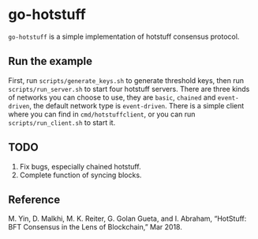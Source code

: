 # go-hotstuff

`go-hotstuff` is a simple implementation of hotstuff consensus protocol.

## Run the example

First, run `scripts/generate_keys.sh` to generate threshold keys, then run `scripts/run_server.sh` to start four hotstuff servers. There are three kinds of networks you can choose to use, they are `basic`, `chained` and `event-driven`, the default network type is `event-driven`. There is a simple client where you can find in `cmd/hotstuffclient`, or you can run `scripts/run_client.sh` to start it.

## TODO

1. Fix bugs, especially chained hotstuff.
2. Complete function of syncing blocks.

## Reference

M. Yin, D. Malkhi, M. K. Reiter, G. Golan Gueta, and I. Abraham, “HotStuff: BFT Consensus in the Lens of Blockchain,” Mar 2018.